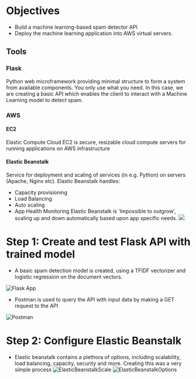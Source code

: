 # Objectives
- Build a machine learning-based spam detector API
- Deploy the machine learning application into AWS virtual servers.
## Tools
### Flask
Python web microframework providing minimal structure to form a system from available components. You only use what you need. In this case, we are creating a basic API which enables the client to interact with a Machine Learning model to detect spam. 
### AWS
#### EC2 
Elastic Compute Cloud EC2 is secure, resizable cloud compute servers for running applications on AWS infrastructure
#### Elastic Beanstalk
Service for deployment and scaling of services (in e.g. Python) on servers (Apache, Nginx etc).
Elastic Beanstalk handles:
- Capacity provisioning
- Load Balancing
- Auto scaling
- App Health Monitoring
Elastic Beanstalk is 'Impossible to outgrow', scaling up and down automatically based upon app specific needs.
![](https://d3c33hcgiwev3.cloudfront.net/imageAssetProxy.v1/cgYsx4TSSVaGLMeE0vlW5g_6a34335537e94515bc0c45d9f931a480_aeb-architecture2.png?expiry=1606694400000&hmac=zRrZhYkGDA7XTudCelq3MhIKVrX-v-fqrxCUw_pocQk)

# Step 1: Create and test Flask API with trained model
- A basic spam detection model is created, using a TFIDF vectorizer and logistic regression on the document vectors. 

![Flask App](https://i.imgur.com/9Ds3Uu5.png)

- Postman is used to query the API with input data by making a GET request to the API

![Postman](https://i.imgur.com/sWEqqOS.png)

# Step 2: Configure Elastic Beanstalk
- Elastic beanstalk contains a plethora of options, including scalability, load balancing, capacity, security and more. Creating this was a very simple process
![ElasticBeanstalkScale](https://i.imgur.com/wImq75E.png)
![ElasticBeanstalkOptions](https://i.imgur.com/z9003Ch.png)
